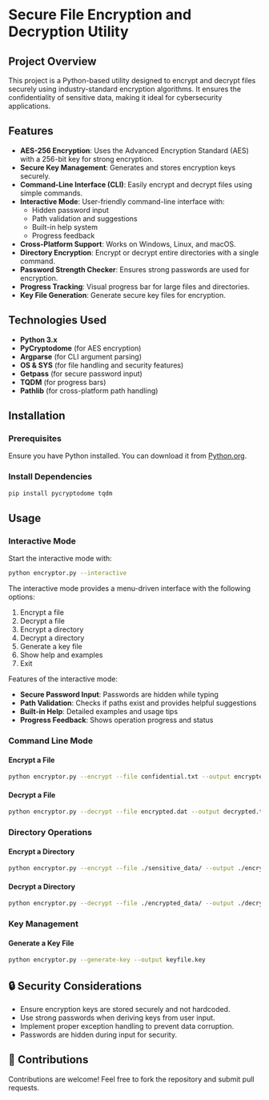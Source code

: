 # Secure File Encryption and Decryption Utility

## Project Overview
This project is a Python-based utility designed to encrypt and decrypt files securely using industry-standard encryption algorithms. It ensures the confidentiality of sensitive data, making it ideal for cybersecurity applications.

## Features
- **AES-256 Encryption**: Uses the Advanced Encryption Standard (AES) with a 256-bit key for strong encryption.
- **Secure Key Management**: Generates and stores encryption keys securely.
- **Command-Line Interface (CLI)**: Easily encrypt and decrypt files using simple commands.
- **Interactive Mode**: User-friendly command-line interface with:
  - Hidden password input
  - Path validation and suggestions
  - Built-in help system
  - Progress feedback
- **Cross-Platform Support**: Works on Windows, Linux, and macOS.
- **Directory Encryption**: Encrypt or decrypt entire directories with a single command.
- **Password Strength Checker**: Ensures strong passwords are used for encryption.
- **Progress Tracking**: Visual progress bar for large files and directories.
- **Key File Generation**: Generate secure key files for encryption.

## Technologies Used
- **Python 3.x**
- **PyCryptodome** (for AES encryption)
- **Argparse** (for CLI argument parsing)
- **OS & SYS** (for file handling and security features)
- **Getpass** (for secure password input)
- **TQDM** (for progress bars)
- **Pathlib** (for cross-platform path handling)

## Installation
### Prerequisites
Ensure you have Python installed. You can download it from [Python.org](https://www.python.org/downloads/).

### Install Dependencies
```bash
pip install pycryptodome tqdm
```

## Usage
### Interactive Mode
Start the interactive mode with:
```bash
python encryptor.py --interactive
```

The interactive mode provides a menu-driven interface with the following options:
1. Encrypt a file
2. Decrypt a file
3. Encrypt a directory
4. Decrypt a directory
5. Generate a key file
6. Show help and examples
7. Exit

Features of the interactive mode:
- **Secure Password Input**: Passwords are hidden while typing
- **Path Validation**: Checks if paths exist and provides helpful suggestions
- **Built-in Help**: Detailed examples and usage tips
- **Progress Feedback**: Shows operation progress and status

### Command Line Mode
#### Encrypt a File
```bash
python encryptor.py --encrypt --file confidential.txt --output encrypted.dat --password
```

#### Decrypt a File
```bash
python encryptor.py --decrypt --file encrypted.dat --output decrypted.txt --password
```

### Directory Operations
#### Encrypt a Directory
```bash
python encryptor.py --encrypt --file ./sensitive_data/ --output ./encrypted_data/ --password
```

#### Decrypt a Directory
```bash
python encryptor.py --decrypt --file ./encrypted_data/ --output ./decrypted_data/ --password
```

### Key Management
#### Generate a Key File
```bash
python encryptor.py --generate-key --output keyfile.key
```

## 🔒 Security Considerations
- Ensure encryption keys are stored securely and not hardcoded.
- Use strong passwords when deriving keys from user input.
- Implement proper exception handling to prevent data corruption.
- Passwords are hidden during input for security.

## 🤝 Contributions
Contributions are welcome! Feel free to fork the repository and submit pull requests.

